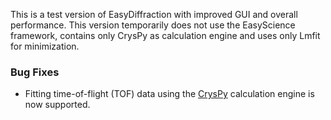 This is a test version of EasyDiffraction with improved GUI and overall performance. This version temporarily does not use the EasyScience framework, contains only CrysPy as calculation engine and uses only Lmfit for minimization.  

### Bug Fixes

- Fitting time-of-flight (TOF) data using the [CrysPy](https://github.com/ikibalin/cryspy) calculation engine is now supported.
